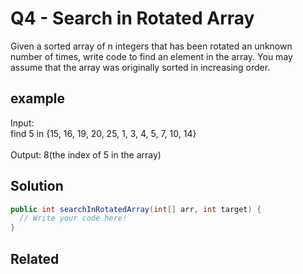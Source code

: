 # Q4 - Search in Rotated Array

Given a sorted array of n integers that has been rotated an unknown
number of times, write code to find an element in the array. You may assume that the array was
originally sorted in increasing order.

## example
Input:<br>
find 5 in {15, 16, 19, 20, 25, 1, 3, 4, 5, 7, 10, 14}<br>
<br>
Output: 8(the index of 5 in the array)

## Solution

```java
public int searchInRotatedArray(int[] arr, int target) {
  // Write your code here!
}
```

## Related
